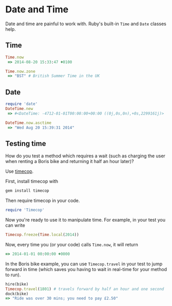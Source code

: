 # Date and Time

Date and time are painful to work with. Ruby's built-in ```Time``` and ```Date``` classes help.

## Time

```ruby
Time.now
 => 2014-08-20 15:33:47 +0100 

Time.now.zone
 => "BST" # British Summer Time in the UK
```

## Date

```ruby
require 'date'
DateTime.new
 => #<DateTime: -4712-01-01T00:00:00+00:00 ((0j,0s,0n),+0s,2299161j)> 

DateTime.now.asctime
 => "Wed Aug 20 15:39:31 2014"
```

## Testing time

How do you test a method which requires a wait (such as charging the user when renting a Boris bike and returning it half an hour later)?

Use [timecop](https://github.com/travisjeffery/timecop).

First, install timecop with

```ruby
gem install timecop
```

Then require timecop in your code.

```ruby
require 'Timecop'
```

Now you're ready to use it to manipulate time. For example, in your test you can write 

```ruby
Timecop.freeze(Time.local(2014))
```

Now, every time you (or your code) calls ```Time.now```, it will return

```ruby
=> 2014-01-01 00:00:00 +0000
```

In the Boris bike example, you can use ```Timecop.travel``` in your test to jump forward in time (which saves you having to wait in real-time for your method to run).

```ruby
hire(bike)
Timecop.travel(1801) # travels forward by half an hour and one second
dock(bike)
=> "Ride was over 30 mins; you need to pay £2.50"
```
